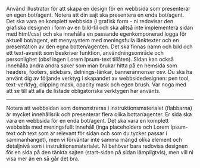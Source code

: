 

Använd Illustrator för att skapa en design för en webbsida som presenterar en egen bot/agent. Notera att din sajt ska presentera en enda bot/agent. Det ska vara en komplett webbsida (i grafisk form - ni redovisar den grafiska designen i form av en bild-fil och ska alltså inte implementera sidan med html/css) och ska innehålla en passande egenkomponerad logga för aktuell bot/agent, ett menysystem  med meningsfulla länktexter och en presentation av den egna botten/agenten. Det ska finnas namn och bild och ett text-avsnitt som beskriver funktion, användningsområde och personlighet (obs! ingen Lorem Ipsum-text tillåten). Sidan kan också innehålla andra andra saker som man brukar hitta på en hemsida som headers, footers, sidebars, delnings-länkar, bannerannonser osv. Du ska ha använt dig av följande verktyg i skapandet av webbsidedesignen: pen tool, text-verktyg, clipping mask, opacity mask och egen brush. Var noga med att se till att alla de listade obligatoriska verktygen har använts.

---

Notera att webbsidan som demonstreras i instruktionsmaterialet (flabbarna) är mycket innehållsrik och presenterar flera olika bottar/agenter. Er sida ska vara en webbsida för en enda bot/agent. Det ska vara en komplett webbsida med meningsfullt innehåll (inga placeholders och Lorem Ipsum-text och text som är relevant för sidan och som du tycker passar i sammanhanget), men vi förväntar inte samma mängd olika element och detaljnivå som i instruktionsmaterialet. Ni behöver bara redovisa designen för en sida på den tänkta sajten (start-sidan på sidan lämpligtvis), men vill ni visa mer än en så går det bra.
